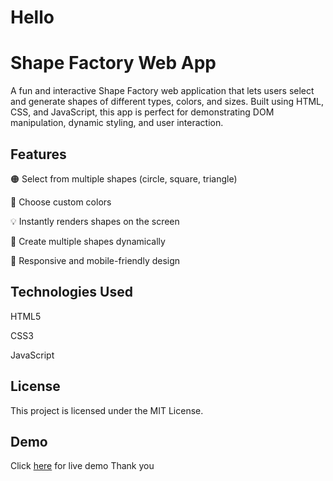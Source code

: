 # Hello
# Shape Factory Web App
A fun and interactive Shape Factory web application that lets users select and generate shapes of different types, colors, and sizes. Built using HTML, CSS, and JavaScript, this app is perfect for demonstrating DOM manipulation, dynamic styling, and user interaction.

## Features

🟠 Select from multiple shapes (circle, square, triangle)

🎨 Choose custom colors

💡 Instantly renders shapes on the screen

🔁 Create multiple shapes dynamically

📱 Responsive and mobile-friendly design

##  Technologies Used
HTML5 

CSS3 

JavaScript 

## License
This project is licensed under the MIT License.

## Demo 
Click [here](https://rihanbadhon.github.io/shape-factory/) for live demo
Thank you
